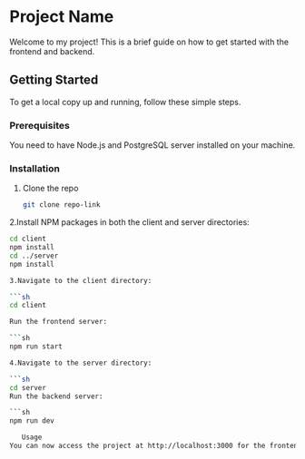# Project Name

Welcome to my project! This is a brief guide on how to get started with the frontend and backend.

## Getting Started

To get a local copy up and running, follow these simple steps.

### Prerequisites

You need to have Node.js and PostgreSQL server installed on your machine.

### Installation

1. Clone the repo
   ```sh
   git clone repo-link

2.Install NPM packages in both the client and server directories:

```sh
cd client
npm install
cd ../server
npm install

3.Navigate to the client directory:

```sh
cd client

Run the frontend server:

```sh
npm run start

4.Navigate to the server directory:

```sh
cd server
Run the backend server:

```sh
npm run dev

   Usage
You can now access the project at http://localhost:3000 for the frontend

